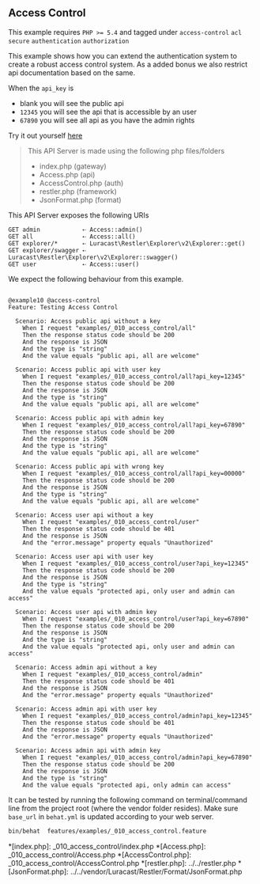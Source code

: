 ## Access Control 

 This example requires `PHP >= 5.4` and tagged under `access-control` `acl` `secure` `authentication` `authorization`


This example shows how you can extend the authentication system to create
a robust access control system. As a added bonus we also restrict api
documentation based on the same.

When the `api_key` is

- blank you will see the public api
- `12345` you will see the api that is accessible by an user
- `67890` you will see all api as you have the admin rights

Try it out yourself [here](explorer/index.html#!/v1)

> This API Server is made using the following php files/folders
> 
> * index.php      (gateway)
> * Access.php      (api)
> * AccessControl.php      (auth)
> * restler.php      (framework)
> * JsonFormat.php      (format)

This API Server exposes the following URIs

    GET admin            ⇠ Access::admin()
    GET all              ⇠ Access::all()
    GET explorer/*       ⇠ Luracast\Restler\Explorer\v2\Explorer::get()
    GET explorer/swagger ⇠ Luracast\Restler\Explorer\v2\Explorer::swagger()
    GET user             ⇠ Access::user()







We expect the following behaviour from this example.

```gherkin

@example10 @access-control
Feature: Testing Access Control

  Scenario: Access public api without a key
    When I request "examples/_010_access_control/all"
    Then the response status code should be 200
    And the response is JSON
    And the type is "string"
    And the value equals "public api, all are welcome"

  Scenario: Access public api with user key
    When I request "examples/_010_access_control/all?api_key=12345"
    Then the response status code should be 200
    And the response is JSON
    And the type is "string"
    And the value equals "public api, all are welcome"

  Scenario: Access public api with admin key
    When I request "examples/_010_access_control/all?api_key=67890"
    Then the response status code should be 200
    And the response is JSON
    And the type is "string"
    And the value equals "public api, all are welcome"

  Scenario: Access public api with wrong key
    When I request "examples/_010_access_control/all?api_key=00000"
    Then the response status code should be 200
    And the response is JSON
    And the type is "string"
    And the value equals "public api, all are welcome"

  Scenario: Access user api without a key
    When I request "examples/_010_access_control/user"
    Then the response status code should be 401
    And the response is JSON
    And the "error.message" property equals "Unauthorized"

  Scenario: Access user api with user key
    When I request "examples/_010_access_control/user?api_key=12345"
    Then the response status code should be 200
    And the response is JSON
    And the type is "string"
    And the value equals "protected api, only user and admin can access"

  Scenario: Access user api with admin key
    When I request "examples/_010_access_control/user?api_key=67890"
    Then the response status code should be 200
    And the response is JSON
    And the type is "string"
    And the value equals "protected api, only user and admin can access"

  Scenario: Access admin api without a key
    When I request "examples/_010_access_control/admin"
    Then the response status code should be 401
    And the response is JSON
    And the "error.message" property equals "Unauthorized"

  Scenario: Access admin api with user key
    When I request "examples/_010_access_control/admin?api_key=12345"
    Then the response status code should be 401
    And the response is JSON
    And the "error.message" property equals "Unauthorized"

  Scenario: Access admin api with admin key
    When I request "examples/_010_access_control/admin?api_key=67890"
    Then the response status code should be 200
    And the response is JSON
    And the type is "string"
    And the value equals "protected api, only admin can access"

```

It can be tested by running the following command on terminal/command line
from the project root (where the vendor folder resides). Make sure `base_url`
in `behat.yml` is updated according to your web server.

```bash
bin/behat  features/examples/_010_access_control.feature
```



*[index.php]: _010_access_control/index.php
*[Access.php]: _010_access_control/Access.php
*[AccessControl.php]: _010_access_control/AccessControl.php
*[restler.php]: ../../restler.php
*[JsonFormat.php]: ../../vendor/Luracast/Restler/Format/JsonFormat.php

